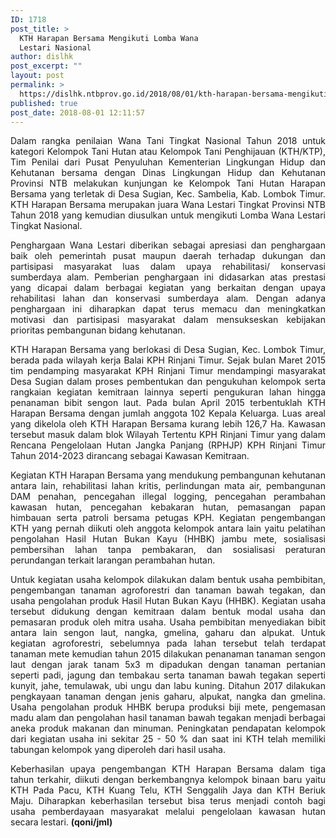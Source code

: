 ```yaml
---
ID: 1718
post_title: >
  KTH Harapan Bersama Mengikuti Lomba Wana
  Lestari Nasional
author: dislhk
post_excerpt: ""
layout: post
permalink: >
  https://dislhk.ntbprov.go.id/2018/08/01/kth-harapan-bersama-mengikuti-lomba-wana-lestari-nasional/
published: true
post_date: 2018-08-01 12:11:57
---
```

<p style="text-align: justify;">Dalam rangka penilaian Wana Tani Tingkat Nasional Tahun 2018 untuk kategori Kelompok Tani Hutan atau Kelompok Tani Penghijauan (KTH/KTP), Tim Penilai dari Pusat Penyuluhan Kementerian Lingkungan Hidup dan Kehutanan bersama dengan Dinas Lingkungan Hidup dan Kehutanan Provinsi NTB melakukan kunjungan ke Kelompok Tani Hutan Harapan Bersama yang terletak di Desa Sugian, Kec. Sambelia, Kab. Lombok Timur. KTH Harapan Bersama merupakan juara Wana Lestari Tingkat Provinsi NTB Tahun 2018 yang kemudian diusulkan untuk mengikuti Lomba Wana Lestari Tingkat Nasional.</p>
<p style="text-align: justify;">Penghargaan Wana Lestari diberikan sebagai apresiasi dan penghargaan baik oleh pemerintah pusat maupun daerah terhadap dukungan dan partisipasi masyarakat luas dalam upaya rehabilitasi/ konservasi sumberdaya alam. Pemberian penghargaan ini didasarkan atas prestasi yang dicapai dalam berbagai kegiatan yang berkaitan dengan upaya rehabilitasi lahan dan konservasi sumberdaya alam. Dengan adanya penghargaan ini diharapkan dapat terus memacu dan meningkatkan motivasi dan partisipasi masyarakat dalam mensukseskan kebijakan prioritas pembangunan bidang kehutanan.</p>
<p style="text-align: justify;">KTH Harapan Bersama yang berlokasi di Desa Sugian, Kec. Lombok Timur, berada pada wilayah kerja Balai KPH Rinjani Timur. Sejak bulan Maret 2015 tim pendamping masyarakat KPH Rinjani Timur mendampingi masyarakat Desa Sugian dalam proses pembentukan dan pengukuhan kelompok serta rangkaian kegiatan kemitraan lainnya seperti pengukuran lahan hingga penanaman bibit sengon laut. Pada bulan April 2015 terbentuklah KTH Harapan Bersama dengan jumlah anggota 102 Kepala Keluarga. Luas areal yang dikelola oleh KTH Harapan Bersama kurang lebih 126,7 Ha. Kawasan tersebut masuk dalam blok Wilayah Tertentu KPH Rinjani Timur yang dalam Rencana Pengelolaan Hutan Jangka Panjang (RPHJP) KPH Rinjani Timur Tahun 2014-2023 dirancang sebagai Kawasan Kemitraan.</p>
<p style="text-align: justify;">Kegiatan KTH Harapan Bersama yang mendukung pembangunan kehutanan antara lain, rehabilitasi lahan kritis, perlindungan mata air, pembangunan DAM penahan, pencegahan illegal logging, pencegahan perambahan kawasan hutan, pencegahan kebakaran hutan, pemasangan papan himbauan serta patroli bersama petugas KPH. Kegiatan pengembangan KTH yang pernah diikuti oleh anggota kelompok antara lain yaitu pelatihan pengolahan Hasil Hutan Bukan Kayu (HHBK) jambu mete, sosialisasi pembersihan lahan tanpa pembakaran, dan sosialisasi peraturan perundangan terkait larangan perambahan hutan.</p>
<p style="text-align: justify;">Untuk kegiatan usaha kelompok dilakukan dalam bentuk usaha pembibitan, pengembangan tanaman agroforestri dan tanaman bawah tegakan, dan usaha pengolahan produk Hasil Hutan Bukan Kayu (HHBK). Kegiatan usaha tersebut didukung dengan kemitraan dalam bentuk modal usaha dan pemasaran produk oleh mitra usaha. Usaha pembibitan menyediakan bibit antara lain sengon laut, nangka, gmelina, gaharu dan alpukat. Untuk kegiatan agroforestri, sebelumnya pada lahan tersebut telah terdapat tanaman mete kemudian tahun 2015 dilakukan penanaman tanaman sengon laut dengan jarak tanam 5x3 m dipadukan dengan tanaman pertanian seperti padi, jagung dan tembakau serta tanaman bawah tegakan seperti kunyit, jahe, temulawak, ubi ungu dan labu kuning. Ditahun 2017 dilakukan pengkayaan tanaman dengan jenis gaharu, alpukat, nangka dan gmelina. Usaha pengolahan produk HHBK berupa produksi biji mete, pengemasan madu alam dan pengolahan hasil tanaman bawah tegakan menjadi berbagai aneka produk makanan dan minuman. Peningkatan pendapatan kelompok dari kegiatan usaha ini sekitar 25 - 50 % dan saat ini KTH telah memiliki tabungan kelompok yang diperoleh dari hasil usaha.</p>
<p style="text-align: justify;">Keberhasilan upaya pengembangan KTH Harapan Bersama dalam tiga tahun terkahir, diikuti dengan berkembangnya kelompok binaan baru yaitu KTH Pada Pacu, KTH Kuang Telu, KTH Senggalih Jaya dan KTH Beriuk Maju. Diharapkan keberhasilan tersebut bisa terus menjadi contoh bagi usaha pemberdayaan masyarakat melalui pengelolaan kawasan hutan secara lestari. <strong>(qoni/jml)</strong></p>